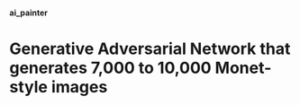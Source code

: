 #### **ai_painter**

# **Generative Adversarial Network that generates 7,000 to 10,000 Monet-style images**

